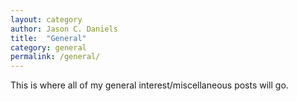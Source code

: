 ```yaml
--- 
layout: category
author: Jason C. Daniels
title:  "General"
category: general
permalink: /general/
---
```


This is where all of my general interest/miscellaneous posts will go.
